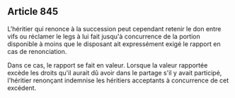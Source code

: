 Article 845
----
L'héritier qui renonce à la succession peut cependant retenir le don entre vifs
ou réclamer le legs à lui fait jusqu'à concurrence de la portion disponible à
moins que le disposant ait expressément exigé le rapport en cas de renonciation.

Dans ce cas, le rapport se fait en valeur. Lorsque la valeur rapportée excède
les droits qu'il aurait dû avoir dans le partage s'il y avait participé,
l'héritier renonçant indemnise les héritiers acceptants à concurrence de cet
excédent.
